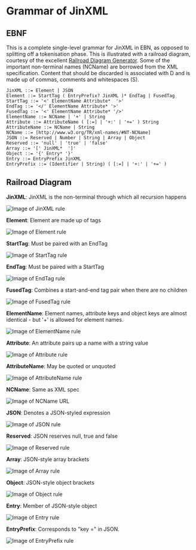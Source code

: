 # Grammar of JinXML

## EBNF
This is a complete single-level grammar for JinXML in EBN, as opposed to splitting off a tokenisation phase. This is illustrated with a railroad diagram, courtesy of the excellent [Railroad Diagram Generator](http://bottlecaps.de/rr/ui). Some of the important non-terminal names (NCName) are borrowed from the XML specification. Content that should be discarded is associated with D and is made up of commas, comments and whitespaces (S).

```
JinXML ::= Element | JSON
Element ::= StartTag ( EntryPrefix? JinXML )* EndTag | FusedTag
StartTag ::= '<' ElementName Attribute*  '>'
EndTag ::= '</' ElementName Attribute* '>'
FusedTag ::= '<' ElementName Attribute* '/>'
ElementName ::= NCName | '+' | String
Attribute ::= AttributeName ( [:=] | '+:' | '+=' ) String
AttributeName ::= NCName | String
NCName ::= [http://www.w3.org/TR/xml-names/#NT-NCName]
JSON ::= Reserved | Number | String | Array | Object
Reserved ::= 'null' | 'true' | 'false'
Array ::= '[' JinXML*  ']'
Object ::= '{' Entry* '}'
Entry ::= EntryPrefix JinXML
EntryPrefix ::= (Identifier | String) ( [:=] | '+:' | '+=' )
```

## Railroad Diagram

__JinXML__: JinXML is the non-terminal through which all recursion happens

![Image of JinXML rule](https://raw.githubusercontent.com/sfkleach/JinXML/master/grammar2/images/JinXML.png "JinXML is the non-terminal through which all recursion happens")

__Element__: Element are made up of tags

![Image of Element rule](https://raw.githubusercontent.com/sfkleach/JinXML/master/grammar2/images/Element.png "Element are made up of tags")

__StartTag__: Must be paired with an EndTag

![Image of StartTag rule](https://raw.githubusercontent.com/sfkleach/JinXML/master/grammar2/images/StartTag.png "Must be paired with an EndTag")

__EndTag__: Must be paired with a StartTag

![Image of EndTag rule](https://raw.githubusercontent.com/sfkleach/JinXML/master/grammar2/images/EndTag.png "Must be paired with a StartTag")

__FusedTag__: Combines a start-and-end tag pair when there are no children

![Image of FusedTag rule](https://raw.githubusercontent.com/sfkleach/JinXML/master/grammar2/images/FusedTag.png "Combines a start-and-end tag pair when there are no children")

__ElementName__: Element names, attribute keys and object keys are almost identical - but '+' is allowed for element names.

![Image of ElementName rule](https://raw.githubusercontent.com/sfkleach/JinXML/master/grammar2/images/ElementName.png "Element names support + for defaulting")

__Attribute__: An attribute pairs up a name with a string value

![Image of Attribute rule](https://raw.githubusercontent.com/sfkleach/JinXML/master/grammar2/images/Attribute.png "An attribute pairs up a name with a string value")

__AttributeName__: May be quoted or unquoted

![Image of AttributeName rule](https://raw.githubusercontent.com/sfkleach/JinXML/master/grammar2/images/AttributeName.png "May be quoted or unquoted")

__NCName__: Same as XML spec

![Image of NCName URL](https://raw.githubusercontent.com/sfkleach/JinXML/master/grammar2/images/NCName.png "Same as XML spec")

__JSON__: Denotes a JSON-styled expression

![Image of JSON rule](https://raw.githubusercontent.com/sfkleach/JinXML/master/grammar2/images/JSON.png "Denotes a JSON-styled expression")

__Reserved__: JSON reserves null, true and false

![Image of Reserved rule](https://raw.githubusercontent.com/sfkleach/JinXML/master/grammar2/images/Reserved.png "JSON reserves null, true and false")

__Array__: JSON-style array brackets

![Image of Array rule](https://raw.githubusercontent.com/sfkleach/JinXML/master/grammar2/images/Array.png "JSON-style array brackets")

__Object__: JSON-style object brackets

![Image of Object rule](https://raw.githubusercontent.com/sfkleach/JinXML/master/grammar2/images/Object.png "JSON-style object brackets")

__Entry__: Member of JSON-style object

![Image of Entry rule](https://raw.githubusercontent.com/sfkleach/JinXML/master/grammar2/images/Entry.png "Member of JSON-style object")

__EntryPrefix__: Corresponds to "key =" in JSON.

![Image of EntryPrefix rule](https://raw.githubusercontent.com/sfkleach/JinXML/master/grammar2/images/EntryPrefix.png "Corresponds to 'key =' in JSON")

